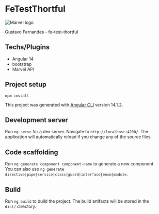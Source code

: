 # FeTestThortful
![Marvel logo](https://upload.wikimedia.org/wikipedia/commons/0/0e/Marvel.gif)

Gustavo Fernandes - fe-test-thortful

## Techs/Plugins
- Angular 14
- bootstrap
- Marvel API

## Project setup
```
npm install
```
This project was generated with [Angular CLI](https://github.com/angular/angular-cli) version 14.1.2.

## Development server

Run `ng serve` for a dev server. Navigate to `http://localhost:4200/`. The application will automatically reload if you change any of the source files.

## Code scaffolding

Run `ng generate component component-name` to generate a new component. You can also use `ng generate directive|pipe|service|class|guard|interface|enum|module`.

## Build

Run `ng build` to build the project. The build artifacts will be stored in the `dist/` directory.
